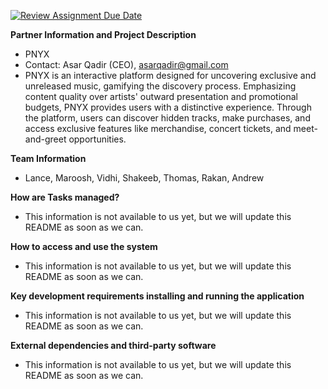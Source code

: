 [![Review Assignment Due Date](https://classroom.github.com/assets/deadline-readme-button-24ddc0f5d75046c5622901739e7c5dd533143b0c8e959d652212380cedb1ea36.svg)](https://classroom.github.com/a/u3U9Ll19)

**Partner Information and Project Description**

* PNYX
* Contact: Asar Qadir (CEO), asarqadir@gmail.com
* PNYX is an interactive platform designed for uncovering exclusive and unreleased music, gamifying the discovery process. Emphasizing content quality over artists' outward presentation and promotional budgets, PNYX provides users with a distinctive experience. Through the platform, users can discover hidden tracks, make purchases, and access exclusive features like merchandise, concert tickets, and meet-and-greet opportunities.

**Team Information**

* Lance, Maroosh, Vidhi, Shakeeb, Thomas, Rakan, Andrew

**How are Tasks managed?**

* This information is not available to us yet, but we will update this README as soon as we can.

**How to access and use the system**

* This information is not available to us yet, but we will update this README as soon as we can.

**Key development requirements installing and running the application**

* This information is not available to us yet, but we will update this README as soon as we can.

**External dependencies and third-party software**

* This information is not available to us yet, but we will update this README as soon as we can.
